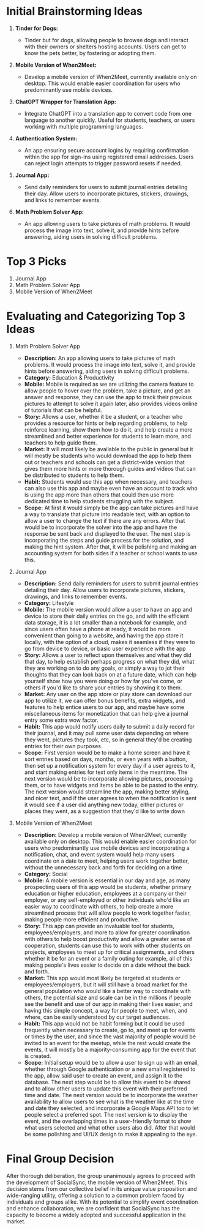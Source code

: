 # Initial Brainstorming Ideas

1. **Tinder for Dogs:**
   - Tinder but for dogs, allowing people to browse dogs and interact with their owners or shelters hosting accounts. Users can get to know the pets better, by fostering or adopting them.

2. **Mobile Version of When2Meet:**
   - Develop a mobile version of When2Meet, currently available only on desktop. This would enable easier coordination for users who predominantly use mobile devices.

3. **ChatGPT Wrapper for Translation App:**
   - Integrate ChatGPT into a translation app to convert code from one language to another quickly. Useful for students, teachers, or users working with multiple programming languages.

4. **Authentication System:**
   - An app ensuring secure account logins by requiring confirmation within the app for sign-ins using registered email addresses. Users can reject login attempts to trigger password resets if needed.

5. **Journal App:**
   - Send daily reminders for users to submit journal entries detailing their day. Allow users to incorporate pictures, stickers, drawings, and links to remember events.

6. **Math Problem Solver App:**
   - An app allowing users to take pictures of math problems. It would process the image into text, solve it, and provide hints before answering, aiding users in solving difficult problems.

# Top 3 Picks

1. Journal App
2. Math Problem Solver App
3. Mobile Version of When2Meet

# Evaluating and Categorizing Top 3 Ideas

1. Math Problem Solver App
   - **Description:** An app allowing users to take pictures of math problems. It would process the image into text, solve it, and provide hints before answering, aiding users in solving difficult problems.
   - **Category:** Education & Productivity
   - **Mobile:** Mobile is required as we are utilizing the camera feature to allow people to hover over the problem, take a picture, and get an answer and response, they can use the app to track their previous pictures to attempt to solve it again later, also provides videos online of tutorials that can be helpful.
   - **Story:** Allows a user, whether it be a student, or a teacher who provides a resource for hints or help regarding problems, to help reinforce learning, show them how to do it, and help create a more streamlined and better experience for students to learn more, and teachers to help guide them.
   - **Market:** It will most likely be available to the public in general but it will mostly be students who would download the app to help them out or teachers and schools can get a district-wide version that gives them more hints or more thorough guides and videos that can be distributed to students to help them.
   - **Habit:** Students would use this app when necessary, and teachers can also use this app and maybe even have an account to track who is using the app more than others that could then use more dedicated time to help students struggling with the subject.
   - **Scope:** At first it would simply be the app can take pictures and have a way to translate that picture into readable text, with an option to allow a user to change the text if there are any errors. After that would be to incorporate the solver into the app and have the response be sent back and displayed to the user. The next step is incorporating the steps and guide process for the solution, and making the hint system. After that, it will be polishing and making an accounting system for both sides if a teacher or school wants to use this.
   
2. Journal App
   - **Description:** Send daily reminders for users to submit journal entries detailing their day. Allow users to incorporate pictures, stickers, drawings, and links to remember events.
   - **Category:** Lifestyle 
   - **Mobile:** The mobile version would allow a user to have an app and device to store their daily entries on the go, and with the efficient data storage, it is a lot smaller than a notebook for example, and since users often have a phone at ready, it would be more convenient than going to a website, and having the app store it locally, with the option of a cloud, makes it seamless if they were to go from device to device, or basic user experience with the app
   - **Story:** Allows a user to reflect upon themselves and what they did that day, to help establish perhaps progress on what they did, what they are working on to do any goals, or simply a way to jot their thoughts that they can look back on at a future date, which can help yourself show how you were doing or how far you've come, or others if you'd like to share your entries by showing it to them.
   - **Market:** Any user on the app store or play store can download our app to utilize it, we can offer bonus benefits, extra widgets, and features to help entice users to our app, and maybe have some miscellaneous items for monetization that can help give a journal entry some extra wow factor.
   - **Habit:** This app would notify users daily to submit a daily record for their journal, and it may pull some user data depending on where they went, pictures they took, etc, so in general they'd be creating entries for their own purposes.
   - **Scope:** First version would be to make a home screen and have it sort entries based on days, months, or even years with a button, then set up a notification system for every day if a user agrees to it, and start making entries for text only items in the meantime. The next version would be to incorporate allowing pictures, processing them, or to have widgets and items be able to be pasted to the entry. The next version would streamline the app, making better styling, and nicer text, and if the user agrees to when the notification is sent it would see if a user did anything new today, either pictures or places they went, as a suggestion that they'd like to write down
3. Mobile Version of When2Meet
   - **Description:** Develop a mobile version of When2Meet, currently available only on desktop. This would enable easier coordination for users who predominantly use mobile devices and incorporating a notification, chat, and event system would help many users coordinate on a date to meet, helping users work together better, without the unnecessary back and forth for deciding on a time
   - **Category:** Social
   - **Mobile:** A mobile version is essential in our day and age, as many prospecting users of this app would be students, whether primary education or higher education, employees at a company or their employer, or any self-employed or other individuals who'd like an easier way to coordinate with others, to help create a more streamlined process that will allow people to work together faster, making people more efficient and productive.
   - **Story:** This app can provide an invaluable tool for students, employees/employers, and more to allow for greater coordination with others to help boost productivity and allow a greater sense of cooperation, students can use this to work with other students on projects, employees to meet up for critical assignments, and others whether it be for an event or a family outing for example, all of this making people's lives easier to decide on a date without the back and forth.
   - **Market:** This app would most likely be targeted at students or employees/employers, but it will still have a broad market for the general population who would like a better way to coordinate with others, the potential size and scale can be in the millions if people see the benefit and use of our app in making their lives easier, and having this simple concept, a way for people to meet, when, and where, can be easily understood by our target audiences.
   - **Habit:** This app would not be habit forming but it could be used frequently when necessary to create, go to, and meet up for events or times by the user, and since the vast majority of people would be invited to an event for the meetup, while the rest would create the events, it will mostly be a majority-consuming app for the event that is created.
   - **Scope:** Initial setup would be to allow a user to sign up with an email, whether through Google authentication or a new email registered to the app, allow said user to create an event, and assign it to the database. The next step would be to allow this event to be shared and to allow other users to update this event with their preferred time and date. The next version would be to incorporate the weather availability to allow users to see what is the weather like at the time and date they selected, and incorporate a Google Maps API too to let people select a preferred spot. The next version is to display the event, and the overlapping times in a user-friendly format to show what users selected and what other users also did. After that would be some polishing and UI/UX design to make it appealing to the eye.

# Final Group Decision

After thorough deliberation, the group unanimously agrees to proceed with the development of SocialSync, the mobile version of When2Meet. This decision stems from our collective belief in its unique value proposition and wide-ranging utility, offering a solution to a common problem faced by individuals and groups alike. With its potential to simplify event coordination and enhance collaboration, we are confident that SocialSync has the capacity to become a widely adopted and successful application in the market.

